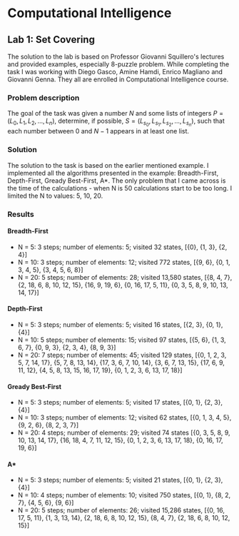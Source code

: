 # Computational Intelligence

## Lab 1: Set Covering

The solution to the lab is based on Professor Giovanni Squillero's lectures and provided examples, especially 8-puzzle problem.
While completing the task I was working with Diego Gasco, Amine Hamdi, Enrico Magliano and Giovanni Genna.
They all are enrolled in Computational Intelligence course.

### Problem description

The goal of the task was given a number $N$ and some lists of integers $P = (L_0, L_1, L_2, ..., L_n)$, determine, if possible, $S = (L_{s_0}, L_{s_1}, L_{s_2}, ..., L_{s_n})$, such that each number between $0$ and $N-1$ appears in at least one list.

### Solution

The solution to the task is based on the earlier mentioned example. I implemented all the algorithms presented in the example: Breadth-First, Depth-First, Gready Best-First, A\*.
The only problem that I came across is the time of the calculations - when N is 50 calculations start to be too long. I limited the N to values: 5, 10, 20.

### Results

#### Breadth-First

- N = 5: 3 steps; number of elements: 5; visited 32 states, [{0}, {1, 3}, {2, 4}]
- N = 10: 3 steps; number of elements: 12; visited 772 states, [{9, 6}, {0, 1, 3, 4, 5}, {3, 4, 5, 6, 8}]
- N = 20: 5 steps; number of elements: 28; visited 13,580 states, [{8, 4, 7}, {2, 18, 6, 8, 10, 12, 15}, {16, 9, 19, 6}, {0, 16, 17, 5, 11}, {0, 3, 5, 8, 9, 10, 13, 14, 17}]

#### Depth-First

- N = 5: 3 steps; number of elements: 5; visited 16 states, [{2, 3}, {0, 1}, {4}]
- N = 10: 5 steps; number of elements: 15; visited 97 states, [{5, 6}, {1, 3, 6, 7}, {0, 9, 3}, {2, 3, 4}, {8, 9, 3}]
- N = 20: 7 steps; number of elements: 45; visited 129 states, [{0, 1, 2, 3, 5, 7, 14, 17}, {5, 7, 8, 13, 14}, {17, 3, 6, 7, 10, 14}, {3, 6, 7, 13, 15}, {17, 6, 9, 11, 12}, {4, 5, 8, 13, 15, 16, 17, 19}, {0, 1, 2, 3, 6, 13, 17, 18}]

#### Gready Best-First

- N = 5: 3 steps; number of elements: 5; visited 17 states, [{0, 1}, {2, 3}, {4}]
- N = 10: 3 steps; number of elements: 12; visited 62 states, [{0, 1, 3, 4, 5}, {9, 2, 6}, {8, 2, 3, 7}]
- N = 20: 4 steps; number of elements: 29; visited 74 states [{0, 3, 5, 8, 9, 10, 13, 14, 17}, {16, 18, 4, 7, 11, 12, 15}, {0, 1, 2, 3, 6, 13, 17, 18}, {0, 16, 17, 19, 6}]

#### A\*

- N = 5: 3 steps; number of elements: 5; visited 21 states, [{0, 1}, {2, 3}, {4}]
- N = 10: 4 steps; number of elements: 10; visited 750 states, [{0, 1}, {8, 2, 7}, {4, 5, 6}, {9, 6}]
- N = 20: 5 steps; number of elements: 26; visited 15,286 states, [{0, 16, 17, 5, 11}, {1, 3, 13, 14}, {2, 18, 6, 8, 10, 12, 15}, {8, 4, 7}, {2, 18, 6, 8, 10, 12, 15}]

